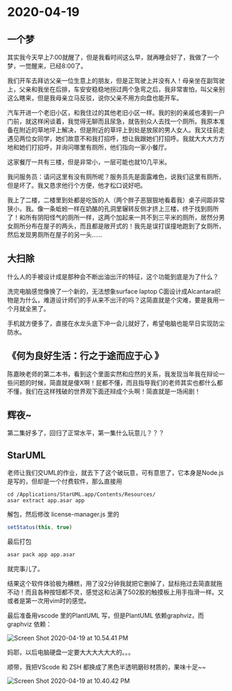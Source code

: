 # 2020-04-19
## 一个梦
其实我今天早上7:00就醒了，但是我看时间这么早，就再睡会好了，我做了一个梦，一觉醒来，已经8:00了。

我们开车去拜访父亲一位生意上的朋友，但是正驾驶上并没有人！母亲坐在副驾驶上，父亲和我坐在后排，车安安稳稳地拐过两个急弯之后，我非常害怕，叫父亲别这么瞎来，但是我母亲立马反驳，说你父亲不用方向盘也能开车。

汽车开进一个老旧小区，和我住过的其他老旧小区一样。我的别的亲戚也凑到一户门前，就这样闲谈着，我觉得无聊而且尿急，就告别众人去找一个厕所。我原本准备在附近的草地坪上解决，但是附近的草坪上到处是放尿的男人女人。我又往前走遇见两位女同学，她们故意不和我打招呼，想让我跟她们打招呼。我就大大大方方地和她们打招呼，并询问哪里有厕所，他们指向一家小餐厅。

这家餐厅一共有三楼，但是非常小，一层可能也就10几平米。

我问服务员：请问这里有没有厕所呢？服务员先是面露难色，说我们这里有厕所，但是坏了。我又恳求他行个方便，他才松口说好吧。

我上了二楼，二楼里到处都是吃饭的人（两个胖子恶狠狠地看着我）桌子间距非常狭小，我。像一条蚯蚓一样在奶酪的孔洞里辗转反侧才挤上三楼，终于找到厕所了！和所有阴阳怪气的厕所一样，这两个加起来一共不到三平米的厕所，居然分男女厕所分布在屋子的两头，而且都是敞开式的！我先是误打误撞地跑到了女厕所，然后发现男厕所在屋子的另一头……

## 大扫除

什么人的手被设计成是那种会不断出油出汗的特征，这个功能到底是为了什么？

洗完电脑感觉像换了一个新的，无法想象surface laptop C面设计成Alcantara织物是为什么，难道设计师们的手从来不出汗的吗？这简直就是个灾难，要是我用一个月就全黑了。

手机就方便多了，直接在水龙头底下冲一会儿就好了，希望电脑也能早日实现防尘防水。

## 《何为良好生活：行之于途而应于心 》

陈嘉映老师的第二本书，看到这个里面实然和应然的关系，我发现当年我在辩论一些问题的时候，简直就是傻X啊！屁都不懂，而且指导我们的老师其实也都什么都不懂，我们在这样残破的世界观下面还辩成个头啊！简直就是一场闹剧！

## 辉夜~

第二集好多了，回归了正常水平，第一集什么玩意儿？？？



## StarUML

老师让我们交UML的作业，就去下了这个破玩意，可有意思了，它本身是Node.js 是写的，但却是一个付费软件，那么直接用

```shell
cd /Applications/StarUML.app/Contents/Resources/
asar extract app.asar app
```

解包，然后修改 license-manager.js 里的

```js
setStatus(this, true)
```

最后打包

```bash
asar pack app app.asar
```

就完事儿了。

结果这个软件体验极为糟糕，用了没2分钟我就把它删掉了，鼠标拖过去简直就拖不动！而且各种按钮都不灵，感觉这和沾满了502胶的触摸板上用手指滑一样。又或者是第一次用vim时的感觉。

最后准备用vscode 里的PlantUML 写，但是PlantUML 依赖graphviz，而graphviz 依赖：

![Screen Shot 2020-04-19 at 10.54.41 PM](https://tva1.sinaimg.cn/large/007S8ZIlly1gdzgut5ybuj316z0u0qs8.jpg)

妈耶，以后电脑硬盘一定要大大大大大大的。。。



顺带，我把VScode 和 ZSH 都换成了黑色半透明磨砂材质的，果味十足~~

![Screen Shot 2020-04-19 at 10.40.42 PM](https://tva1.sinaimg.cn/large/007S8ZIlly1gdzgtjdofsj31c00u0e85.jpg)

